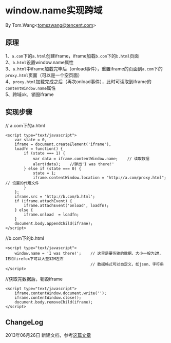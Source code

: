 # window.name实现跨域 #
By Tom.Wang<tomszwang@tencent.com\>

## 原理 ##
1、`a.com`下的`a.html`创建iframe，iframe加载`b.com`下的`b.html`页面  
2、`b.html`设置window.name属性  
3、`a.html`中iframe加载完毕后（onload事件），重置iframe的页面到`a.com`下的`proxy.html`页面（可以是一个空页面）  
4、`proxy.html`加载完成之后（再次onload事件），此时可读取到iframe的`contentWindow.name`属性  
5、跨域ok，销毁iframe  

## 实现步骤 ##
// a.com下的a.html

	<script type="text/javascript">
	    var state = 0, 
	    iframe = document.createElement('iframe'),
	    loadfn = function() {
	        if (state === 1) {
	            var data = iframe.contentWindow.name;    // 读取数据
	            alert(data);    //弹出'I was there!'
	        } else if (state === 0) {
	            state = 1;
	            iframe.contentWindow.location = "http://a.com/proxy.html";    // 设置的代理文件
	        }  
	    };
	    iframe.src = 'http://b.com/b.html';
	    if (iframe.attachEvent) {
	        iframe.attachEvent('onload', loadfn);
	    } else {
	        iframe.onload  = loadfn;
	    }
	    document.body.appendChild(iframe);
	</script>

//b.com下的b.html

	<script type="text/javascript">
	    window.name = 'I was there!';    // 这里是要传输的数据，大小一般为2M，IE和firefox下可以大至32M左右
	                                     // 数据格式可以自定义，如json、字符串
	</script>

//获取完数据后，销毁iframe

	<script type="text/javascript">
	    iframe.contentWindow.document.write('');
	    iframe.contentWindow.close();
	    document.body.removeChild(iframe);
	</script>

## ChangeLog ##
2013年06月26日 新建文档，参考[这篇文章](http://www.cnblogs.com/rainman/archive/2011/02/21/1960044.html)